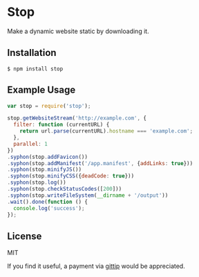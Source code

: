 # Stop

Make a dynamic website static by downloading it.

## Installation

```
$ npm install stop
```

## Example Usage

```js
var stop = require('stop');

stop.getWebsiteStream('http://example.com', {
  filter: function (currentURL) {
    return url.parse(currentURL).hostname === 'example.com';
  },
  parallel: 1
})
.syphon(stop.addFavicon())
.syphon(stop.addManifest('/app.manifest', {addLinks: true}))
.syphon(stop.minifyJS())
.syphon(stop.minifyCSS({deadCode: true}))
.syphon(stop.log())
.syphon(stop.checkStatusCodes([200]))
.syphon(stop.writeFileSystem(__dirname + '/output'))
.wait().done(function () {
  console.log('success');
});
```

## License

  MIT

  If you find it useful, a payment via [gittip](https://www.gittip.com/ForbesLindesay) would be appreciated.
